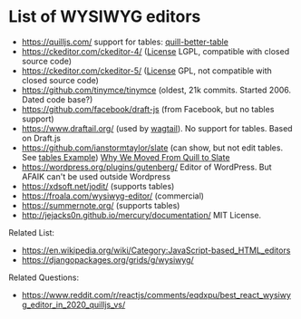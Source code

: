 # List of WYSIWYG editors

* https://quilljs.com/ support for tables: [quill-better-table](https://github.com/soccerloway/quill-better-table)
* https://ckeditor.com/ckeditor-4/ ([License](https://github.com/ckeditor/ckeditor4/blob/master/LICENSE.md) LGPL, compatible with closed source code)
* https://ckeditor.com/ckeditor-5/ ([License](https://github.com/ckeditor/ckeditor5/blob/master/LICENSE.md) GPL, not compatible with closed source code)
* https://github.com/tinymce/tinymce (oldest, 21k commits. Started 2006. Dated code base?)
* https://github.com/facebook/draft-js (from Facebook, but no tables support)
* https://www.draftail.org/ (used by [wagtail](https://wagtail.io/)). No support for tables. Based on Draft.js
* https://github.com/ianstormtaylor/slate (can show, but not edit tables. See [tables Example](https://www.slatejs.org/examples/tables)) [Why We Moved From Quill to Slate](https://medium.com/the-lead/why-we-moved-from-quill-to-slate-94f42aa54fec)
* https://wordpress.org/plugins/gutenberg/ Editor of WordPress. But AFAIK can't be used outside Wordpress
* https://xdsoft.net/jodit/ (supports tables)
* https://froala.com/wysiwyg-editor/ (commercial)
* https://summernote.org/ (supports tables)
* http://jejacks0n.github.io/mercury/documentation/ MIT License.

Related List: 

* https://en.wikipedia.org/wiki/Category:JavaScript-based_HTML_editors
* https://djangopackages.org/grids/g/wysiwyg/

Related Questions:

* https://www.reddit.com/r/reactjs/comments/eqdxpu/best_react_wysiwyg_editor_in_2020_quilljs_vs/
